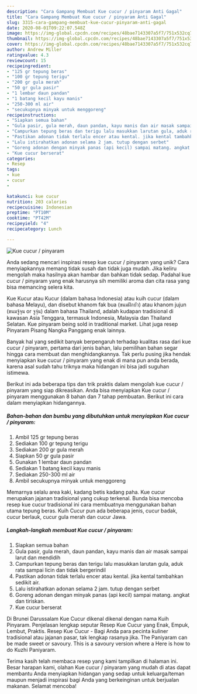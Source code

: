 ```yaml
---
description: "Cara Gampang Membuat Kue cucur / pinyaram Anti Gagal"
title: "Cara Gampang Membuat Kue cucur / pinyaram Anti Gagal"
slug: 3315-cara-gampang-membuat-kue-cucur-pinyaram-anti-gagal
date: 2020-08-01T09:22:07.548Z
image: https://img-global.cpcdn.com/recipes/48bae7143307a5f7/751x532cq70/kue-cucur-pinyaram-foto-resep-utama.jpg
thumbnail: https://img-global.cpcdn.com/recipes/48bae7143307a5f7/751x532cq70/kue-cucur-pinyaram-foto-resep-utama.jpg
cover: https://img-global.cpcdn.com/recipes/48bae7143307a5f7/751x532cq70/kue-cucur-pinyaram-foto-resep-utama.jpg
author: Andrew Miller
ratingvalue: 4.3
reviewcount: 15
recipeingredient:
- "125 gr tepung beras"
- "100 gr tepung terigu"
- "200 gr gula merah"
- "50 gr gula pasir"
- "1 lembar daun pandan"
- "1 batang kecil kayu manis"
- "250-300 ml air"
- "secukupnya minyak untuk menggoreng"
recipeinstructions:
- "Siapkan semua bahan"
- "Gula pasir, gula merah, daun pandan, kayu manis dan air masak sampai larut dan mendidih"
- "Campurkan tepung beras dan terigu lalu masukkan larutan gula, aduk rata sampai licin dan tidak bergerindil"
- "Pastikan adonan tidak terlalu encer atau kental. jika kental tambahkan sedikit air."
- "Lalu istirahatkan adonan selama 2 jam. tutup dengan serbet"
- "Goreng adonan dengan minyak panas (api kecil) sampai matang. angkat dan tiriskan."
- "Kue cucur berserat"
categories:
- Resep
tags:
- kue
- cucur
- 

katakunci: kue cucur  
nutrition: 203 calories
recipecuisine: Indonesian
preptime: "PT10M"
cooktime: "PT42M"
recipeyield: "4"
recipecategory: Lunch

---
```



![Kue cucur / pinyaram](https://img-global.cpcdn.com/recipes/48bae7143307a5f7/751x532cq70/kue-cucur-pinyaram-foto-resep-utama.jpg)

Anda sedang mencari inspirasi resep kue cucur / pinyaram yang unik? Cara menyiapkannya memang tidak susah dan tidak juga mudah. Jika keliru mengolah maka hasilnya akan hambar dan bahkan tidak sedap. Padahal kue cucur / pinyaram yang enak harusnya sih memiliki aroma dan cita rasa yang bisa memancing selera kita.

Kue Kucur atau Kucur (dalam bahasa Indonesia) atau kuih cucur (dalam bahasa Melayu), dan disebut khanom fak bua (ขนมฝักบัว) atau khanom jujun (ขนมจู้จุน or จูจุ่น) dalam bahasa Thailand, adalah kudapan tradisional di kawasan Asia Tenggara, termasuk Indonesia, Malaysia dan Thailand Selatan. Kue pinyaram being sold in traditional market. Lihat juga resep Pinyaram Pisang Nangka Panggang enak lainnya.

Banyak hal yang sedikit banyak berpengaruh terhadap kualitas rasa dari kue cucur / pinyaram, pertama dari jenis bahan, lalu pemilihan bahan segar hingga cara membuat dan menghidangkannya. Tak perlu pusing jika hendak menyiapkan kue cucur / pinyaram yang enak di mana pun anda berada, karena asal sudah tahu triknya maka hidangan ini bisa jadi suguhan istimewa.


Berikut ini ada beberapa tips dan trik praktis dalam mengolah kue cucur / pinyaram yang siap dikreasikan. Anda bisa menyiapkan Kue cucur / pinyaram menggunakan 8 bahan dan 7 tahap pembuatan. Berikut ini cara dalam menyiapkan hidangannya.

<!--inarticleads1-->

##### Bahan-bahan dan bumbu yang dibutuhkan untuk menyiapkan Kue cucur / pinyaram:

1. Ambil 125 gr tepung beras
1. Sediakan 100 gr tepung terigu
1. Sediakan 200 gr gula merah
1. Siapkan 50 gr gula pasir
1. Gunakan 1 lembar daun pandan
1. Sediakan 1 batang kecil kayu manis
1. Sediakan 250-300 ml air
1. Ambil secukupnya minyak untuk menggoreng


Memarnya selalu area kaki, kadang betis kadang paha. Kue cucur merupakan jajanan tradisional yang cukup terkenal. Bunda bisa mencoba resep kue cucur tradisional ini cara membuatnya menggunakan bahan utama tepung beras. Kuih Cucur pun ada beberapa jenis, cucur badak, cucur berlauk, cucur gula merah dan cucur Jawa. 

<!--inarticleads2-->

##### Langkah-langkah membuat Kue cucur / pinyaram:

1. Siapkan semua bahan
1. Gula pasir, gula merah, daun pandan, kayu manis dan air masak sampai larut dan mendidih
1. Campurkan tepung beras dan terigu lalu masukkan larutan gula, aduk rata sampai licin dan tidak bergerindil
1. Pastikan adonan tidak terlalu encer atau kental. jika kental tambahkan sedikit air.
1. Lalu istirahatkan adonan selama 2 jam. tutup dengan serbet
1. Goreng adonan dengan minyak panas (api kecil) sampai matang. angkat dan tiriskan.
1. Kue cucur berserat


Di Brunei Darussalam Kue Cucur dikenal dikenal dengan nama Kuih Pinyaram. Penjelasan lengkap seputar Resep Kue Cucur yang Enak, Empuk, Lembut, Praktis. Resep Kue Cucur - Bagi Anda para pecinta kuliner tradisional atau jajanan pasar, tak lengkap rasanya jika. The Paniyaram can be made sweet or savoury. This is a savoury version where a Here is how to do Kuzhi Paniyaram. 

Terima kasih telah membaca resep yang kami tampilkan di halaman ini. Besar harapan kami, olahan Kue cucur / pinyaram yang mudah di atas dapat membantu Anda menyiapkan hidangan yang sedap untuk keluarga/teman maupun menjadi inspirasi bagi Anda yang berkeinginan untuk berjualan makanan. Selamat mencoba!
